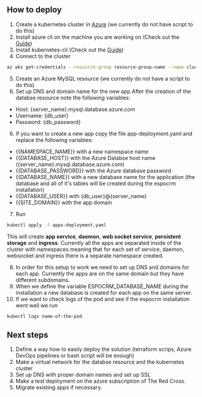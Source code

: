 ## How to deploy

1. Create a kubernetes cluster in [Azure](https://azure.microsoft.com/nl-nl/products/kubernetes-service/) (we currently do not have script to do this)
2. Install azure cli on the machine you are working on (Check out the [Guide](https://learn.microsoft.com/en-us/cli/azure/install-azure-cli))
3. Install kubernetes-cli (Check out the [Guide](https://kubernetes.io/docs/tasks/tools/))
4. Connect to the cluster
```bash
az aks get-credentials --resource-group resource-group-name --name cluster-name
```
5. Create an Azure MySQL resource (we currently do not have a script to do this)
6. Set up DNS and domain name for the new app
After the creation of the databse resource note the following variables:
- Host: {server_name}.mysql.database.azure.com
- Username: {db_user}
- Password: {db_password}
6. If you want to create a new app copy the file app-deployment.yaml and replace the following variables:
- {{NAMESPACE_NAME}} with a new namespace name
- {{DATABASE_HOST}} with the Azure Databse host name ({server_name}.mysql.database.azure.com)
- {{DATABASE_PASSWORD}} with the Azure database password
- {{DATABASE_NAME}} with a new database name for the application (the database and all of it's tables will be created during the espocrm installation)
- {{DATABASE_USER}} with {db_user}@{server_name}
- {{SITE_DOMAIN}} with the app domain
7. Run 
```bash
kubectl apply -f appx-deployment.yaml
```
This will create **app service**, **daemon**, **web socket service**, **persistent storage** and **ingress**. Currently all the apps are separated inside of the cluster with namespaces meaning that for each set of service, daemon, websocket and ingress there is a separate namespace created.

8. In order for this setup to work we need to set up DNS and domains for each app. Currently the apps are on the same domain but they have different subdomains.
9. When we define the variable ESPOCRM_DATABASE_NAME during the installation a new database is created for each app on the same server.
10. If we want to check logs of the pod and see if the espocrm installation went well we run
```bash
kubectl logs name-of-the-pod
```

## Next steps

1. Define a way how to easily deploy the solution (terraform scrips, Azure DevOps pipelines or bash script will be enough)
2. Make a virtual network for the databse resource and the kubernetes cluster
3. Set up DNS with proper domain names and set up SSL
4. Make a test deployment on the azure subscription of The Red Cross.
5. Migrate existing apps if necessary.
